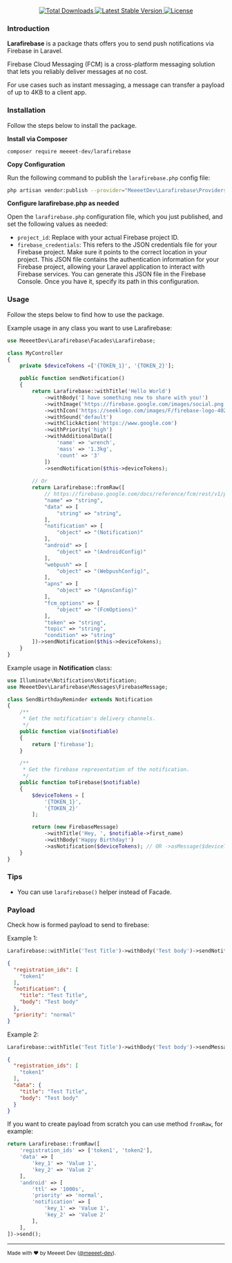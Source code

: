 <p align="center">
    <a href="https://packagist.org/packages/meeeet-dev/larafirebase">
        <img src="https://img.shields.io/packagist/dt/meeeet-dev/larafirebase" alt="Total Downloads">
    </a>
    <a href="https://packagist.org/packages/meeeet-dev/larafirebase">
        <img src="https://img.shields.io/packagist/v/meeeet-dev/larafirebase" alt="Latest Stable Version">
    </a>
    <a href="https://packagist.org/packages/meeeet-dev/larafirebase">
        <img src="https://img.shields.io/packagist/l/meeeet-dev/larafirebase" alt="License">
    </a>
</p>


### Introduction

**Larafirebase** is a package thats offers you to send push notifications via Firebase in Laravel.

Firebase Cloud Messaging (FCM) is a cross-platform messaging solution that lets you reliably deliver messages at no cost.

For use cases such as instant messaging, a message can transfer a payload of up to 4KB to a client app.

### Installation

Follow the steps below to install the package.


**Install via Composer**

```
composer require meeeet-dev/larafirebase
```

**Copy Configuration**

Run the following command to publish the `larafirebase.php` config file:

```bash
php artisan vendor:publish --provider="MeeeetDev\Larafirebase\Providers\LarafirebaseServiceProvider"
```

**Configure larafirebase.php as needed**

Open the `larafirebase.php` configuration file, which you just published, and set the following values as needed:

- `project_id`: Replace with your actual Firebase project ID.
- `firebase_credentials`: This refers to the JSON credentials file for your Firebase project. Make sure it points to the correct location in your project. This JSON file contains the authentication information for your Firebase project, allowing your Laravel application to interact with Firebase services. You can generate this JSON file in the Firebase Console. Once you have it, specify its path in this configuration.

### Usage

Follow the steps below to find how to use the package.

Example usage in any class you want to use Larafirebase:

```php
use MeeeetDev\Larafirebase\Facades\Larafirebase;

class MyController
{
    private $deviceTokens =['{TOKEN_1}', '{TOKEN_2}'];

    public function sendNotification()
    {
        return Larafirebase::withTitle('Hello World')
            ->withBody('I have something new to share with you!')
            ->withImage('https://firebase.google.com/images/social.png')
            ->withIcon('https://seeklogo.com/images/F/firebase-logo-402F407EE0-seeklogo.com.png')
            ->withSound('default')
            ->withClickAction('https://www.google.com')
            ->withPriority('high')
            ->withAdditionalData([
                'name' => 'wrench',
                'mass' => '1.3kg',
                'count' => '3'
            ])
            ->sendNotification($this->deviceTokens);
        
        // Or
        return Larafirebase::fromRaw([
            // https://firebase.google.com/docs/reference/fcm/rest/v1/projects.messages
            "name" => "string",
            "data" => [
                "string" => "string",
            ],
            "notification" => [
                "object" => "(Notification)"
            ],
            "android" => [
                "object" => "(AndroidConfig)"
            ],
            "webpush" => [
                "object" => "(WebpushConfig)",
            ],
            "apns" => [
                "object" => "(ApnsConfig)"
            ],
            "fcm_options" => [
                "object" => "(FcmOptions)"
            ],
            "token" => "string",
            "topic" => "string",
            "condition" => "string"
        ])->sendNotification($this->deviceTokens);
    }
}
```

Example usage in **Notification** class:

```php
use Illuminate\Notifications\Notification;
use MeeeetDev\Larafirebase\Messages\FirebaseMessage;

class SendBirthdayReminder extends Notification
{
    /**
     * Get the notification's delivery channels.
     */
    public function via($notifiable)
    {
        return ['firebase'];
    }

    /**
     * Get the firebase representation of the notification.
     */
    public function toFirebase($notifiable)
    {
        $deviceTokens = [
            '{TOKEN_1}',
            '{TOKEN_2}'
        ];

        return (new FirebaseMessage)
            ->withTitle('Hey, ', $notifiable->first_name)
            ->withBody('Happy Birthday!')
            ->asNotification($deviceTokens); // OR ->asMessage($deviceTokens);
    }
}
```

### Tips

- You can use `larafirebase()` helper instead of Facade.

### Payload

Check how is formed payload to send to firebase:

Example 1:

```php
Larafirebase::withTitle('Test Title')->withBody('Test body')->sendNotification('token1');
```

```json
{
  "registration_ids": [
    "token1"
  ],
  "notification": {
    "title": "Test Title",
    "body": "Test body"
  },
  "priority": "normal"
}
```

Example 2:

```php
Larafirebase::withTitle('Test Title')->withBody('Test body')->sendMessage('token1');
```

```json
{
  "registration_ids": [
    "token1"
  ],
  "data": {
    "title": "Test Title",
    "body": "Test body"
  }
}
```

If you want to create payload from scratch you can use method `fromRaw`, for example:

```php
return Larafirebase::fromRaw([
    'registration_ids' => ['token1', 'token2'],
    'data' => [
        'key_1' => 'Value 1',
        'key_2' => 'Value 2'
    ],
    'android' => [
        'ttl' => '1000s',
        'priority' => 'normal',
        'notification' => [
            'key_1' => 'Value 1',
            'key_2' => 'Value 2'
        ],
    ],
])->send();
```

---


<sup>Made with ♥ by Meeeet Dev ([@meeeet-dev](https://github.com/meeeet-dev)).</sup>
